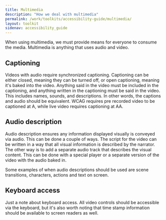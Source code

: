 ```yaml
---
title: Multimedia
description: "How we deal with multimedia"
permalink: /work/toolkits/accessibility-guide/multimedia/
layout: toolkit
sidenav: accessibility_guide
---
```


When using multimedia, we must provide means for everyone to consume the media. Multimedia is anything that uses audio and video.

## Captioning

Videos with audio require synchronized captioning. Captioning can be either closed, meaning they can be turned off, or open captioning, meaning it's baked into the video. Anything said in the video must be included in the captioning, and anything written in the captioning must be said in the video. This includes names, sounds, and descriptions. In other words, the captions and audio should be equivalent. WCAG requires pre recorded video to be captioned at A, while live video requires captioning at AA.

## Audio description

Audio description ensures any information displayed visually is conveyed via audio. This can be done a couple of ways. The script for the video can be written in a way that all visual information is described by the narrator. The other way is to add a separate audio track that describes the visual content. This can be done with a special player or a separate version of the video with the audio baked in.

Some examples of when audio descriptions should be used are scene transitions, characters, actions and text on screen.  

## Keyboard access

Just a note about keyboard access. All video controls should be accessible via the keyboard, but it's also worth noting that time stamp information should be available to screen readers as well.
